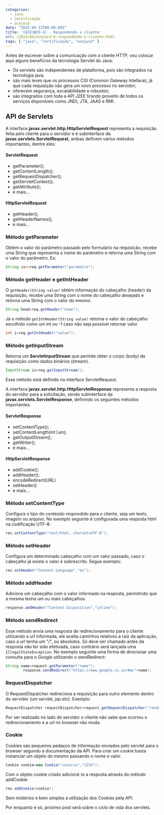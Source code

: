 ```yaml
---
categories:
  - java
  - certificação
  - ocejwcd
date: "2015-04-13T00:00:00Z"
title: '[OCEJWCD 6] - Respondendo o cliente'
url: /2015/04/ocejwcd-6-respondendo-o-cliente.html
tags: [ "java", "certificação", "ocejwcd" ]
---
```


Antes de escrever sobre a comunicação com o cliente HTTP, vou colocar aqui alguns benefícios da tecnologia Servlet do
Java:

* Os servlets são independentes de plataforma, pois são integrados na tecnologia java;
* são mais leves que os processos CGI (Common Gateway Inteface), já que cada requisição não gera um novo processo no
  servidor;
* oferecem segurança, escalabilidade e robustez;
* são integrados com toda a API J2EE tirando proveito de todos os serviços disponíveis como JNDI, JTA, JAAS e RMI.

## API de Servlets

A interface **javax.servlet.http.HttpServletRequest** representa a requisição feita pelo cliente para o servidor e é
subinterface da **javax.servlets.ServletRequest**, ambas definem vários métodos importantes, dentre eles:

#### ServletRequest

* getParameter();
* getContentLength();
* getRequestDispatcher();
* getServletContext();
* getAttribute();
* e mais...

#### HttpServletRequest

* getHeader();
* getHeaderNames();
* e mais...

### Método getParameter

Obtém o valor do parâmetro passado pelo formulário na requisição, recebe uma String que representa o nome do parâmetro e
retorna uma String com o valor do parâmetro. Ex:

```java
String var=req.getParameter("parametro");
```

### Método getHeader e getIntHeader

O ```getHeader(String value)``` obtém informação do cabeçalho (header) da requisição, recebe uma String com o nome do
cabeçalho desejado e retorna uma String com o valor do mesmo.

```java
String head=req.getHeader("nome");
```

Já o método ```getIntHeader(String value)``` retorna o valor do cabeçalho escolhido como um int ou -1 caso não seja
possível retornar valor.

```java
int i=req.getIntHeader("value");
```

### Método getInputStream

Retorna um **ServletInputStream** que permite obter o corpo (body) da requisição como dados binários (stream).

```java
InputStream is=req.getInputStream();
```

Esse método está definido na interface ServletRequest.

A interface **javax.servlet.http.HttpServletResponse** representa a resposta do servidor para a solicitação, sendo
subinterface da **javax.servlets.ServletResponse**, definindo os seguintes métodos importantes:

#### ServletResponse

* setContentType();
* setContentLength(int Len);
* getOutputStream();
* getWriter();
* e mais...

#### HttpServletResponse

* addCookie();
* addHeader();
* encodeRedirect(URL)
* setHeader()
* e mais...

### Método setContentType

Configura o tipo do conteúdo respondido para o cliente, seja um texto, imagem ou arquivo. No exemplo seguinte é
configurada uma resposta html na codificação UTF-8:

```java
res.setContentType("text/html; charset=UTF-8");
```

### Método setHeader

Configura um determinado cabeçalho com um valor passado, caso o cabeçalho já exista o valor é sobrescrito. Segue
exemplo:

```java
res.setHeader("Content-Language","es");
```

### Método addHeader

Adiciona um cabeçalho com o valor informado na resposta, permitindo que a mesma tenha um ou mais cabeçalhos.

```java
response.addHeader("Content-Disposition","inline");
```

### Método sendRedirect

Esse método envia uma resposta de redirecionamento para o cliente utilizando a url informada, ele aceita caminhos
relativos a raiz da aplicação, caso a url tenha um "/", ou absolutos.
Só deve ser chamado antes da resposta não ter sido efetivada, caso contrário será lançada
uma ```IllegalStateException```. No exemplo seguinte uma forma de direcionar uma consulta para o Google utilizando o
sendRedirect:

```java
String name=request.getParameter("name");
        response.sendRedirect("https://www.google.co.in/#q="+name);
```

### RequestDispatcher

O RequestDispatcher redireciona a requisição para outro elemento dentro do servidor (um servlet, jsp etc). Exemplo:

```java
RequestDispatcher requestDispatcher=request.getRequestDispatcher("/endereco.jsp");
```

Por ser realizado no lado do servidor o cliente não sabe que ocorreu o redirecionamento e a url no browser não muda.

### Cookie

Cookies são pequenos pedaços de informação enviados pelo servlet para o browser segundo a documentação da API. Para
criar um cookie basta instanciar um objeto do mesmo passando o nome e valor.

```java
Cookie cookie=new Cookie("usuario","1234");
```

Com o objeto cookie criado adicioná-lo a resposta através do método addCookie.

```java
res.addCookie(cookie);
```

Sem mistérios e bem simples a utilização dos Cookies pela API.

Por enquanto é só, próximo post será sobre o ciclo de vida dos servlets.
